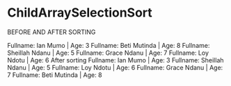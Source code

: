 # ChildArraySelectionSort

BEFORE AND AFTER SORTING


Fullname: Ian Mumo | Age: 3
Fullname: Beti Mutinda | Age: 8
Fullname: Sheillah Ndanu | Age: 5
Fullname: Grace Ndanu | Age: 7
Fullname: Loy Ndotu | Age: 6
After sorting
Fullname: Ian Mumo | Age: 3
Fullname: Sheillah Ndanu | Age: 5
Fullname: Loy Ndotu | Age: 6
Fullname: Grace Ndanu | Age: 7
Fullname: Beti Mutinda | Age: 8
